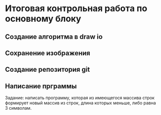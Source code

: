 # Итоговая контрольная работа по основному блоку
## Создание алгоритма в draw io
## Сохранение изображения 
## Создание репозитория git
## Написание прграммы
Задание: написать программу, которая из имеющегося массива строк формирует новый массив из строк, длина которых меньше, либо равна 3 символам. 